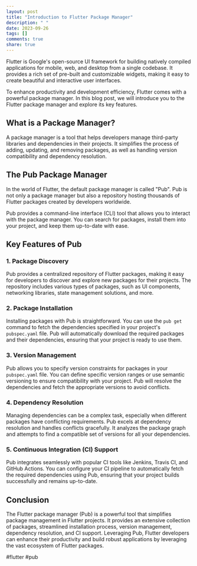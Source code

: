 ```yaml
---
layout: post
title: "Introduction to Flutter Package Manager"
description: " "
date: 2023-09-26
tags: []
comments: true
share: true
---
```


Flutter is Google's open-source UI framework for building natively compiled applications for mobile, web, and desktop from a single codebase. It provides a rich set of pre-built and customizable widgets, making it easy to create beautiful and interactive user interfaces.

To enhance productivity and development efficiency, Flutter comes with a powerful package manager. In this blog post, we will introduce you to the Flutter package manager and explore its key features.

## What is a Package Manager?

A package manager is a tool that helps developers manage third-party libraries and dependencies in their projects. It simplifies the process of adding, updating, and removing packages, as well as handling version compatibility and dependency resolution.

## The Pub Package Manager

In the world of Flutter, the default package manager is called "Pub". Pub is not only a package manager but also a repository hosting thousands of Flutter packages created by developers worldwide.

Pub provides a command-line interface (CLI) tool that allows you to interact with the package manager. You can search for packages, install them into your project, and keep them up-to-date with ease.

## Key Features of Pub

### 1. Package Discovery

Pub provides a centralized repository of Flutter packages, making it easy for developers to discover and explore new packages for their projects. The repository includes various types of packages, such as UI components, networking libraries, state management solutions, and more.

### 2. Package Installation

Installing packages with Pub is straightforward. You can use the `pub get` command to fetch the dependencies specified in your project's `pubspec.yaml` file. Pub will automatically download the required packages and their dependencies, ensuring that your project is ready to use them.

### 3. Version Management

Pub allows you to specify version constraints for packages in your `pubspec.yaml` file. You can define specific version ranges or use semantic versioning to ensure compatibility with your project. Pub will resolve the dependencies and fetch the appropriate versions to avoid conflicts.

### 4. Dependency Resolution

Managing dependencies can be a complex task, especially when different packages have conflicting requirements. Pub excels at dependency resolution and handles conflicts gracefully. It analyzes the package graph and attempts to find a compatible set of versions for all your dependencies.

### 5. Continuous Integration (CI) Support

Pub integrates seamlessly with popular CI tools like Jenkins, Travis CI, and GitHub Actions. You can configure your CI pipeline to automatically fetch the required dependencies using Pub, ensuring that your project builds successfully and remains up-to-date.

## Conclusion

The Flutter package manager (Pub) is a powerful tool that simplifies package management in Flutter projects. It provides an extensive collection of packages, streamlined installation process, version management, dependency resolution, and CI support. Leveraging Pub, Flutter developers can enhance their productivity and build robust applications by leveraging the vast ecosystem of Flutter packages.

#flutter #pub